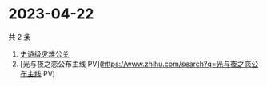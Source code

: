 # 2023-04-22

共 2 条

<!-- BEGIN ZHIHUSEARCH -->
<!-- 最后更新时间 Sat Apr 22 2023 01:16:28 GMT+0800 (China Standard Time) -->
1. [史诗级灾难公关](https://www.zhihu.com/search?q=史诗级灾难公关)
1. [光与夜之恋公布主线 PV](https://www.zhihu.com/search?q=光与夜之恋公布主线 PV)
<!-- END ZHIHUSEARCH -->
